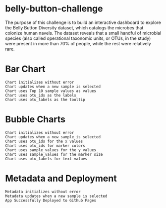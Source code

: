 # belly-button-challenge
The purpose of this challenge is to build an interactive dashboard to explore the Belly Button Diversity dataset, which catalogs the microbes that colonize human navels. The dataset reveals that a small handful of microbial species (also called operational taxonomic units, or OTUs, in the study) were present in more than 70% of people, while the rest were relatively rare.

# Bar Chart 
```
Chart initializes without error  
Chart updates when a new sample is selected 
Chart uses Top 10 sample values as values  
Chart uses otu_ids as the labels  
Chart uses otu_labels as the tooltip  
```

# Bubble Charts  
```
Chart initializes without error  
Chart updates when a new sample is selected  
Chart uses otu_ids for the x values  
Chart uses otu_ids for marker colors 
Chart uses sample_values for the y values  
Chart uses sample_values for the marker size  
Chart uses otu_labels for text values 
```

# Metadata and Deployment 
```
Metadata initializes without error  
Metadata updates when a new sample is selected  
App Successfully Deployed to Github Pages  
```
